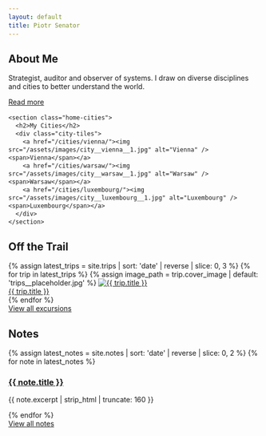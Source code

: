 ```yaml
---
layout: default
title: Piotr Senator
---
```


<main class="home-wrapper">

  <section class="home-about-and-cities">
    <section class="home-about">
      <h2>About Me</h2>
      <p>Strategist, auditor and observer of systems. I draw on diverse disciplines and cities to better understand the world.</p>
      <p><a class="button subtle" href="/about/">Read more</a></p>
    </section>

    <section class="home-cities">
      <h2>My Cities</h2>
      <div class="city-tiles">
        <a href="/cities/vienna/"><img src="/assets/images/city__vienna__1.jpg" alt="Vienna" /><span>Vienna</span></a>
        <a href="/cities/warsaw/"><img src="/assets/images/city__warsaw__1.jpg" alt="Warsaw" /><span>Warsaw</span></a>
        <a href="/cities/luxembourg/"><img src="/assets/images/city__luxembourg__1.jpg" alt="Luxembourg" /><span>Luxembourg</span></a>
      </div>
    </section>
  </section>

<section class="home-trail">
  <h2>Off the Trail</h2>
  <div class="trip-gallery">
    {% assign latest_trips = site.trips | sort: 'date' | reverse | slice: 0, 3 %}
    {% for trip in latest_trips %}
      {% assign image_path = trip.cover_image | default: 'trips__placeholder.jpg' %}
      <a class="trip-card" href="{{ trip.url }}">
        <img src="/assets/images/trips/{{ image_path }}" alt="{{ trip.title }}">
        <div class="trip-caption">{{ trip.title }}</div>
      </a>
    {% endfor %}
  </div>
  <div class="button-center">
    <a class="button subtle" href="/off-the-trail/">View all excursions</a>
  </div>
</section>

<section class="home-notes"> 
  <h2>Notes</h2>
  <div class="note-previews-grid">
    {% assign latest_notes = site.notes | sort: 'date' | reverse | slice: 0, 2 %}
    {% for note in latest_notes %}
      <article class="note-card">
        <h3><a href="{{ note.url }}">{{ note.title }}</a></h3>
        <p>{{ note.excerpt | strip_html | truncate: 160 }}</p>
      </article>
    {% endfor %}
  </div>
  <div class="button-center">
    <a class="button subtle" href="/notes/">View all notes</a>
  </div>
</section>


</main>
